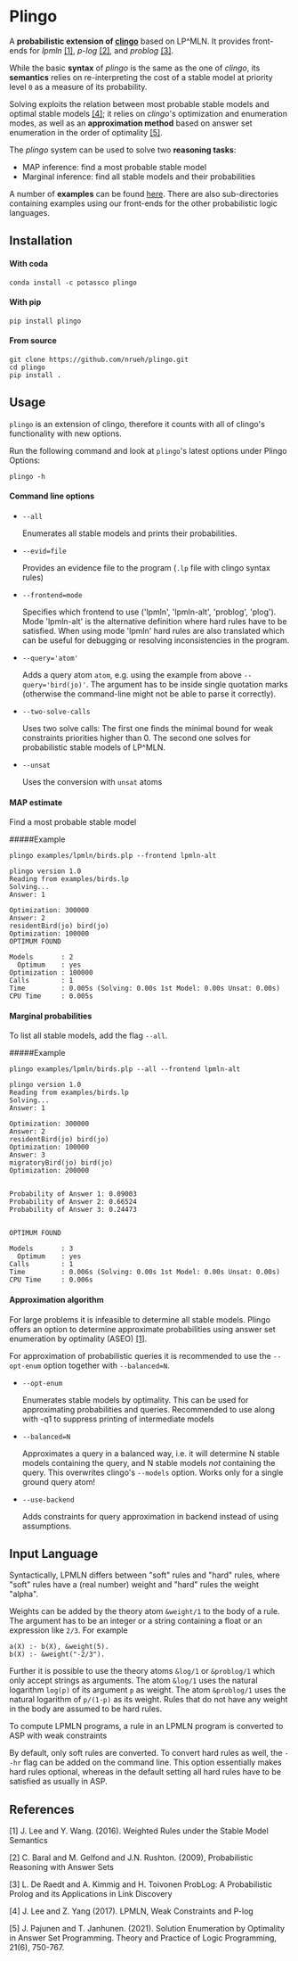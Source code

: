 # Plingo

A **probabilistic extension of [clingo](https://potassco.org/clingo/)** based on LP^MLN. 
It provides front-ends for *lpmln* [[1]](#1), *p-log* [[2]](#2), and *problog* [[3]](#3).

While the basic **syntax** of *plingo* is the same as the one of *clingo*, its **semantics** relies on re-interpreting the cost of a stable model at priority level `0` as a measure of its probability.

Solving exploits the relation between most probable stable models and optimal stable models [[4]](#4); it relies on *clingo*'s optimization and enumeration modes, as well as an **approximation method** based on answer set enumeration in the order of optimality [[5]](#5).

The *plingo* system can be used to solve two **reasoning tasks**:
- MAP inference: find a most probable stable model
- Marginal inference: find all stable models and their probabilities

A number of **examples** can be found [here](https://github.com/potassco/plingo/tree/main/examples). There are also sub-directories containing examples using our front-ends for the other probabilistic logic languages.

## Installation

#### With coda 

```
conda install -c potassco plingo
```

#### With pip

```
pip install plingo
```

#### From source 

```
git clone https://github.com/nrueh/plingo.git
cd plingo
pip install .
```


## Usage

`plingo` is an extension of clingo, therefore it counts with all of clingo's functionality with new options.

Run the following command and look at `plingo`'s latest options under Plingo Options:

```
plingo -h
```

#### Command line options


- `--all`

    Enumerates all stable models and prints their probabilities.

- `--evid=file`

    Provides an evidence file to the program (`.lp` file with clingo syntax rules)

- `--frontend=mode`

    Specifies which frontend to use ('lpmln', 'lpmln-alt', 'problog', 'plog').
    Mode 'lpmln-alt' is the alternative definition where hard rules have to be satisfied. 
    When using mode 'lpmln' hard rules are also translated which can be useful for debugging or resolving inconsistencies in the program.

- `--query='atom'`

    Adds a query atom `atom`, e.g. using the example from above `--query='bird(jo)'`. The argument has to be inside single quotation marks (otherwise the command-line might not be able to parse it correctly).

- `--two-solve-calls`

    Uses two solve calls: The first one finds the minimal bound for weak constraints priorities higher than 0. The second one solves for probabilistic stable models of LP^MLN.

- `--unsat`

    Uses the conversion with `unsat` atoms

#### MAP estimate

Find a most probable stable model

#####Example
```
plingo examples/lpmln/birds.plp --frontend lpmln-alt
```
```
plingo version 1.0
Reading from examples/birds.lp
Solving...
Answer: 1

Optimization: 300000
Answer: 2
residentBird(jo) bird(jo)
Optimization: 100000
OPTIMUM FOUND

Models       : 2
  Optimum    : yes
Optimization : 100000
Calls        : 1
Time         : 0.005s (Solving: 0.00s 1st Model: 0.00s Unsat: 0.00s)
CPU Time     : 0.005s
```

#### Marginal probabilities

To list all stable models, add the flag `--all`. 

#####Example
```
plingo examples/lpmln/birds.plp --all --frontend lpmln-alt
```
```
plingo version 1.0
Reading from examples/birds.lp
Solving...
Answer: 1

Optimization: 300000
Answer: 2
residentBird(jo) bird(jo)
Optimization: 100000
Answer: 3
migratoryBird(jo) bird(jo)
Optimization: 200000


Probability of Answer 1: 0.09003
Probability of Answer 2: 0.66524
Probability of Answer 3: 0.24473


OPTIMUM FOUND

Models       : 3
  Optimum    : yes
Calls        : 1
Time         : 0.006s (Solving: 0.00s 1st Model: 0.00s Unsat: 0.00s)
CPU Time     : 0.006s
```

#### Approximation algorithm
For large problems it is infeasible to determine all stable models. 
Plingo offers an option to determine approximate probabilities using
answer set enumeration by optimality (ASEO) [[1]](#1).

For approximation of probabilistic queries it is recommended to use the `--opt-enum` option together with `--balanced=N`.

- `--opt-enum`

    Enumerates stable models by optimality. 
    This can be used for approximating probabilities and queries.
    Recommended to use along with -q1 to suppress printing of intermediate models
    
- `--balanced=N`

    Approximates a query in a balanced way, i.e. it will determine N stable models containing the query, and N stable models *not* containing the query. This overwrites clingo's `--models` option. Works only for a single ground query atom!
- `--use-backend`

    Adds constraints for query approximation in backend instead of using assumptions.


## Input Language
Syntactically, LPMLN differs between "soft" rules and "hard" rules, where "soft" rules have a (real number) weight and "hard" rules the weight "alpha". 

Weights can be added by the theory atom `&weight/1` to the body of a rule. The argument has to be an integer or a string containing a float or an expression like `2/3`. For example
```
a(X) :- b(X), &weight(5).
b(X) :- &weight("-2/3").
```
Further it is possible to use the theory atoms `&log/1` or `&problog/1` which only accept strings as arguments. The atom `&log/1` uses the natural logarithm `log(p)` of its argument `p` as weight. The atom `&problog/1` uses the natural logarithm of `p/(1-p)` as its weight.
Rules that do not have any weight in the body are assumed to be hard rules.

To compute LPMLN programs, a rule in an LPMLN program is converted to ASP with weak constraints

By default, only soft rules are converted. To convert hard rules as well, the `--hr` flag can be added on the command line. This option essentially makes hard rules optional, whereas in the default setting all hard rules have to be satisfied as usually in ASP.

## References
<a id="1">[1]</a>
J. Lee and Y. Wang. (2016).
Weighted Rules under the Stable Model Semantics


<a id="2">[2]</a>
C. Baral and M. Gelfond and J.N. Rushton. (2009),
Probabilistic Reasoning with Answer Sets

<a id="3">[3]</a>
L. De Raedt and A. Kimmig and H. Toivonen
ProbLog: A Probabilistic Prolog and its Applications in Link Discovery

<a id="4">[4]</a>
J. Lee and Z. Yang (2017).
LPMLN, Weak Constraints and P-log

<a id="5">[5]</a>
J. Pajunen and T. Janhunen. (2021).
Solution Enumeration by Optimality in Answer Set Programming.
Theory and Practice of Logic Programming, 21(6), 750-767.



